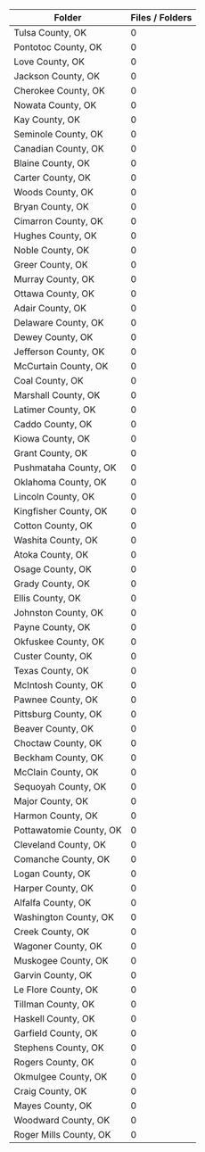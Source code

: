 | Folder                  |   Files / Folders |
|-------------------------|-------------------|
| Tulsa County, OK        |                 0 |
| Pontotoc County, OK     |                 0 |
| Love County, OK         |                 0 |
| Jackson County, OK      |                 0 |
| Cherokee County, OK     |                 0 |
| Nowata County, OK       |                 0 |
| Kay County, OK          |                 0 |
| Seminole County, OK     |                 0 |
| Canadian County, OK     |                 0 |
| Blaine County, OK       |                 0 |
| Carter County, OK       |                 0 |
| Woods County, OK        |                 0 |
| Bryan County, OK        |                 0 |
| Cimarron County, OK     |                 0 |
| Hughes County, OK       |                 0 |
| Noble County, OK        |                 0 |
| Greer County, OK        |                 0 |
| Murray County, OK       |                 0 |
| Ottawa County, OK       |                 0 |
| Adair County, OK        |                 0 |
| Delaware County, OK     |                 0 |
| Dewey County, OK        |                 0 |
| Jefferson County, OK    |                 0 |
| McCurtain County, OK    |                 0 |
| Coal County, OK         |                 0 |
| Marshall County, OK     |                 0 |
| Latimer County, OK      |                 0 |
| Caddo County, OK        |                 0 |
| Kiowa County, OK        |                 0 |
| Grant County, OK        |                 0 |
| Pushmataha County, OK   |                 0 |
| Oklahoma County, OK     |                 0 |
| Lincoln County, OK      |                 0 |
| Kingfisher County, OK   |                 0 |
| Cotton County, OK       |                 0 |
| Washita County, OK      |                 0 |
| Atoka County, OK        |                 0 |
| Osage County, OK        |                 0 |
| Grady County, OK        |                 0 |
| Ellis County, OK        |                 0 |
| Johnston County, OK     |                 0 |
| Payne County, OK        |                 0 |
| Okfuskee County, OK     |                 0 |
| Custer County, OK       |                 0 |
| Texas County, OK        |                 0 |
| McIntosh County, OK     |                 0 |
| Pawnee County, OK       |                 0 |
| Pittsburg County, OK    |                 0 |
| Beaver County, OK       |                 0 |
| Choctaw County, OK      |                 0 |
| Beckham County, OK      |                 0 |
| McClain County, OK      |                 0 |
| Sequoyah County, OK     |                 0 |
| Major County, OK        |                 0 |
| Harmon County, OK       |                 0 |
| Pottawatomie County, OK |                 0 |
| Cleveland County, OK    |                 0 |
| Comanche County, OK     |                 0 |
| Logan County, OK        |                 0 |
| Harper County, OK       |                 0 |
| Alfalfa County, OK      |                 0 |
| Washington County, OK   |                 0 |
| Creek County, OK        |                 0 |
| Wagoner County, OK      |                 0 |
| Muskogee County, OK     |                 0 |
| Garvin County, OK       |                 0 |
| Le Flore County, OK     |                 0 |
| Tillman County, OK      |                 0 |
| Haskell County, OK      |                 0 |
| Garfield County, OK     |                 0 |
| Stephens County, OK     |                 0 |
| Rogers County, OK       |                 0 |
| Okmulgee County, OK     |                 0 |
| Craig County, OK        |                 0 |
| Mayes County, OK        |                 0 |
| Woodward County, OK     |                 0 |
| Roger Mills County, OK  |                 0 |
